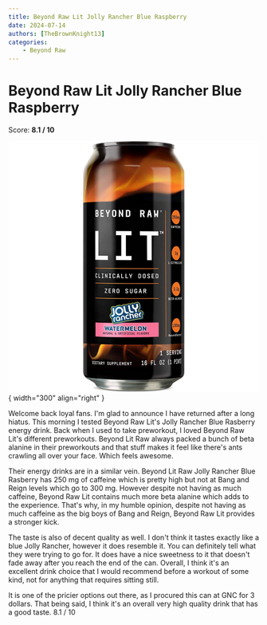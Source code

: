 ```yaml
---
title: Beyond Raw Lit Jolly Rancher Blue Raspberry
date: 2024-07-14
authors: [TheBrownKnight13]
categories:
    - Beyond Raw
---
```


# Beyond Raw Lit Jolly Rancher Blue Raspberry
Score: **8.1 / 10**

![Picture of can](images/beyond_raw_lit_jolly_rancher.png){ width="300" align="right" }

Welcome back loyal fans. I'm glad to announce I have returned after a long hiatus. This morning I tested Beyond Raw Lit's Jolly Rancher Blue Rasberry energy drink. Back when I used to take preworkout, I loved Beyond Raw Lit's different preworkouts. Beyond Lit Raw always packed a bunch of beta alanine in their preworkouts and that stuff makes it feel like there's ants crawling all over your face. Which feels awesome.

Their energy drinks are in a similar vein. Beyond Lit Raw Jolly Rancher Blue Rasberry has 250 mg of caffeine which is pretty high but not at Bang and Reign levels which go to 300 mg. However despite not having as much caffeine, Beyond Raw Lit contains much more beta alanine which adds to the experience. That's why, in my humble opinion, despite not having as much caffeine as the big boys of Bang and Reign, Beyond Raw Lit provides a stronger kick.

The taste is also of decent quality as well. I don't think it tastes exactly like a blue Jolly Rancher, however it does resemble it. You can definitely tell what they were trying to go for. It does have a nice sweetness to it that doesn't fade away after you reach the end of the can. Overall, I think it's an excellent drink choice that I would recommend before a workout of some kind, not for anything that requires sitting still. 

It is one of the pricier options out there, as I procured this can at GNC for 3 dollars. That being said, I think it's an overall very high quality drink that has a good taste. 8.1 / 10